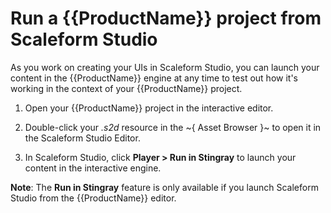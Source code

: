 # Run a {{ProductName}} project from Scaleform Studio

As you work on creating your UIs in Scaleform Studio, you can launch your content in the {{ProductName}} engine at any time to test out how it's working in the context of your {{ProductName}} project.

1. Open your {{ProductName}} project in the interactive editor.

1. Double-click your *.s2d* resource in the ~{ Asset Browser }~ to open it in the Scaleform Studio Editor.

2. In Scaleform Studio, click **Player > Run in Stingray** to launch your content in the interactive engine.

**Note**: The **Run in Stingray** feature is only available if you launch Scaleform Studio from the {{ProductName}} editor.
